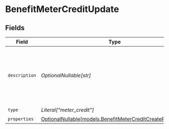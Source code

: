 # BenefitMeterCreditUpdate


## Fields

| Field                                                                                                          | Type                                                                                                           | Required                                                                                                       | Description                                                                                                    |
| -------------------------------------------------------------------------------------------------------------- | -------------------------------------------------------------------------------------------------------------- | -------------------------------------------------------------------------------------------------------------- | -------------------------------------------------------------------------------------------------------------- |
| `description`                                                                                                  | *OptionalNullable[str]*                                                                                        | :heavy_minus_sign:                                                                                             | The description of the benefit. Will be displayed on products having this benefit.                             |
| `type`                                                                                                         | *Literal["meter_credit"]*                                                                                      | :heavy_check_mark:                                                                                             | N/A                                                                                                            |
| `properties`                                                                                                   | [OptionalNullable[models.BenefitMeterCreditCreateProperties]](../models/benefitmetercreditcreateproperties.md) | :heavy_minus_sign:                                                                                             | N/A                                                                                                            |